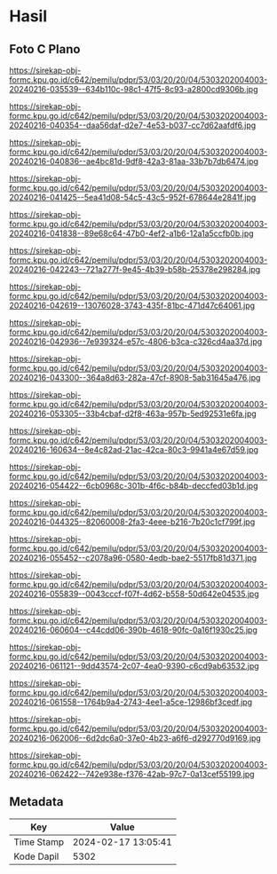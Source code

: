 # Hasil

## Foto C Plano

https://sirekap-obj-formc.kpu.go.id/c642/pemilu/pdpr/53/03/20/20/04/5303202004003-20240216-035539--634b110c-98c1-47f5-8c93-a2800cd9306b.jpg

https://sirekap-obj-formc.kpu.go.id/c642/pemilu/pdpr/53/03/20/20/04/5303202004003-20240216-040354--daa56daf-d2e7-4e53-b037-cc7d62aafdf6.jpg

https://sirekap-obj-formc.kpu.go.id/c642/pemilu/pdpr/53/03/20/20/04/5303202004003-20240216-040836--ae4bc81d-9df8-42a3-81aa-33b7b7db6474.jpg

https://sirekap-obj-formc.kpu.go.id/c642/pemilu/pdpr/53/03/20/20/04/5303202004003-20240216-041425--5ea41d08-54c5-43c5-952f-678644e2841f.jpg

https://sirekap-obj-formc.kpu.go.id/c642/pemilu/pdpr/53/03/20/20/04/5303202004003-20240216-041838--89e68c64-47b0-4ef2-a1b6-12a1a5ccfb0b.jpg

https://sirekap-obj-formc.kpu.go.id/c642/pemilu/pdpr/53/03/20/20/04/5303202004003-20240216-042243--721a277f-9e45-4b39-b58b-25378e298284.jpg

https://sirekap-obj-formc.kpu.go.id/c642/pemilu/pdpr/53/03/20/20/04/5303202004003-20240216-042619--13076028-3743-435f-81bc-471d47c64061.jpg

https://sirekap-obj-formc.kpu.go.id/c642/pemilu/pdpr/53/03/20/20/04/5303202004003-20240216-042936--7e939324-e57c-4806-b3ca-c326cd4aa37d.jpg

https://sirekap-obj-formc.kpu.go.id/c642/pemilu/pdpr/53/03/20/20/04/5303202004003-20240216-043300--364a8d63-282a-47cf-8908-5ab31645a476.jpg

https://sirekap-obj-formc.kpu.go.id/c642/pemilu/pdpr/53/03/20/20/04/5303202004003-20240216-053305--33b4cbaf-d2f8-463a-957b-5ed92531e6fa.jpg

https://sirekap-obj-formc.kpu.go.id/c642/pemilu/pdpr/53/03/20/20/04/5303202004003-20240216-160634--8e4c82ad-21ac-42ca-80c3-9941a4e67d59.jpg

https://sirekap-obj-formc.kpu.go.id/c642/pemilu/pdpr/53/03/20/20/04/5303202004003-20240216-054422--6cb0968c-301b-4f6c-b84b-deccfed03b1d.jpg

https://sirekap-obj-formc.kpu.go.id/c642/pemilu/pdpr/53/03/20/20/04/5303202004003-20240216-044325--82060008-2fa3-4eee-b216-7b20c1cf799f.jpg

https://sirekap-obj-formc.kpu.go.id/c642/pemilu/pdpr/53/03/20/20/04/5303202004003-20240216-055452--c2078a96-0580-4edb-bae2-5517fb81d371.jpg

https://sirekap-obj-formc.kpu.go.id/c642/pemilu/pdpr/53/03/20/20/04/5303202004003-20240216-055839--0043cccf-f07f-4d62-b558-50d642e04535.jpg

https://sirekap-obj-formc.kpu.go.id/c642/pemilu/pdpr/53/03/20/20/04/5303202004003-20240216-060604--c44cdd06-390b-4618-90fc-0a16f1930c25.jpg

https://sirekap-obj-formc.kpu.go.id/c642/pemilu/pdpr/53/03/20/20/04/5303202004003-20240216-061121--9dd43574-2c07-4ea0-9390-c6cd9ab63532.jpg

https://sirekap-obj-formc.kpu.go.id/c642/pemilu/pdpr/53/03/20/20/04/5303202004003-20240216-061558--1764b9a4-2743-4ee1-a5ce-12986bf3cedf.jpg

https://sirekap-obj-formc.kpu.go.id/c642/pemilu/pdpr/53/03/20/20/04/5303202004003-20240216-062006--6d2dc6a0-37e0-4b23-a6f6-d292770d9169.jpg

https://sirekap-obj-formc.kpu.go.id/c642/pemilu/pdpr/53/03/20/20/04/5303202004003-20240216-062422--742e938e-f376-42ab-97c7-0a13cef55199.jpg


## Metadata

| Key        | Value               |
| ---------- | ------------------- |
| Time Stamp | 2024-02-17 13:05:41 |
| Kode Dapil | 5302                |




